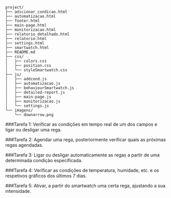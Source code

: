 ```
project/
├── adicionar_condicao.html
├── automatizacao.html
├── footer.html
├── main-page.html
├── monitorizacao.html
├── relatorio_detalhado.html
├── relatorio.html
├── settings.html
├── smartwatch.html
├── README.md
├── css/
│   ├── colors.css
│   ├── position.css
│   └── styleSmartwatch.css
├── js/
│   ├── addcond.js
│   ├── automatizacao.js
│   ├── behaviourSmartwatch.js
│   ├── detailed-report.js
│   ├── main-page.js
│   ├── monitorizacao.js
│   └── settings.js
└── imagens/
	└── downarrow.png
```

###Tarefa 1: Verificar as condições em tempo real de um dos campos e ligar ou desligar uma rega.

###Tarefa 2: Agendar uma rega, posteriormente verificar quais as próximas regas agendadas.

###Tarefa 3: Ligar ou desligar automaticamente as regas a partir de uma determinada condição especificada.

###Tarefa 4: Verificar as condições de temperatura, humidade, etc. e os respetivos gráficos dos últimos 7 dias.

###Tarefa 5: Ativar, a partir do smartwatch uma certa rega, ajustando a sua intensidade.
